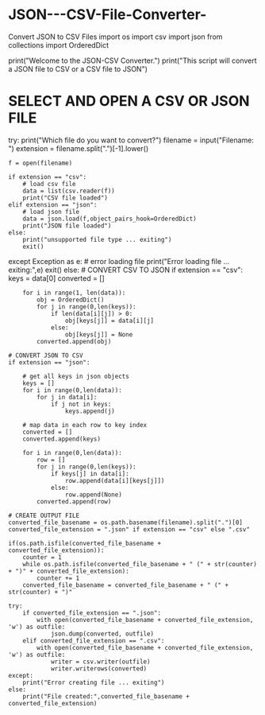 # JSON---CSV-File-Converter-
Convert JSON to CSV Files
import os
import csv
import json
from collections import OrderedDict

print("Welcome to the JSON-CSV Converter.")
print("This script will convert a JSON file to CSV or a CSV file to JSON")

# SELECT AND OPEN A CSV OR JSON FILE
try:
    print("Which file do you want to convert?")
    filename = input("Filename: ")
    extension = filename.split(".")[-1].lower()
    
    f = open(filename)

    if extension == "csv":
        # load csv file
        data = list(csv.reader(f))
        print("CSV file loaded")
    elif extension == "json":
        # load json file
        data = json.load(f,object_pairs_hook=OrderedDict)
        print("JSON file loaded")
    else:
        print("unsupported file type ... exiting")
        exit()
except Exception as e:
    # error loading file
    print("Error loading file ... exiting:",e)
    exit()
else:
    # CONVERT CSV TO JSON
    if extension == "csv":
        keys = data[0]
        converted = []

        for i in range(1, len(data)):
            obj = OrderedDict()
            for j in range(0,len(keys)):
                if len(data[i][j]) > 0:
                    obj[keys[j]] = data[i][j]
                else:
                    obj[keys[j]] = None
            converted.append(obj)
        
    # CONVERT JSON TO CSV
    if extension == "json":

        # get all keys in json objects
        keys = []
        for i in range(0,len(data)):
            for j in data[i]:
                if j not in keys:
                    keys.append(j)
        
        # map data in each row to key index
        converted = []
        converted.append(keys)

        for i in range(0,len(data)):
            row = []
            for j in range(0,len(keys)):
                if keys[j] in data[i]:
                    row.append(data[i][keys[j]])
                else:
                    row.append(None)
            converted.append(row)

    # CREATE OUTPUT FILE
    converted_file_basename = os.path.basename(filename).split(".")[0]
    converted_file_extension = ".json" if extension == "csv" else ".csv"

    if(os.path.isfile(converted_file_basename + converted_file_extension)):
        counter = 1
        while os.path.isfile(converted_file_basename + " (" + str(counter) + ")" + converted_file_extension):
            counter += 1
        converted_file_basename = converted_file_basename + " (" + str(counter) + ")"
    
    try:
        if converted_file_extension == ".json":
            with open(converted_file_basename + converted_file_extension, 'w') as outfile:
                json.dump(converted, outfile)
        elif converted_file_extension == ".csv":
            with open(converted_file_basename + converted_file_extension, 'w') as outfile:
                writer = csv.writer(outfile)
                writer.writerows(converted)
    except:
        print("Error creating file ... exiting")
    else:
        print("File created:",converted_file_basename + converted_file_extension)



